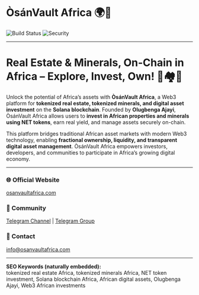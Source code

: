 # ÒsánVault Africa 🌍💎

![Build Status](https://img.shields.io/github/actions/workflow/status/Darkhearted007/osanvault-africa/CI.yml?branch=main)
![Security](https://img.shields.io/snyk/vulnerabilities/github/Darkhearted007/osanvault-africa)

---

# **Real Estate & Minerals, On-Chain in Africa – Explore, Invest, Own!** 🚀🏘️💎

Unlock the potential of Africa’s assets with **ÒsánVault Africa**, a Web3 platform for **tokenized real estate, tokenized minerals, and digital asset investment** on the **Solana blockchain**. Founded by **Olugbenga Ajayi**, ÒsánVault Africa allows users to **invest in African properties and minerals using NET tokens**, earn real yield, and manage assets securely on-chain.  

This platform bridges traditional African asset markets with modern Web3 technology, enabling **fractional ownership, liquidity, and transparent digital asset management**. ÒsánVault Africa empowers investors, developers, and communities to participate in Africa’s growing digital economy.  

---

### 🌐 Official Website
[osanvaultafrica.com](https://osanvaultafrica.com/)

### 💬 Community
[Telegram Channel](https://t.me/%C3%92s%C3%A1nVaultAfrica) | [Telegram Group](https://t.me/%C3%92s%C3%A1nVaultAfricaCommunity)

### 📧 Contact
info@osanvaultafrica.com

---

**SEO Keywords (naturally embedded):**  
tokenized real estate Africa, tokenized minerals Africa, NET token investment, Solana blockchain Africa, African digital assets, Olugbenga Ajayi, Web3 African investments
